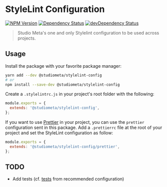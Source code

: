 # StyleLint Configuration

[![NPM Version](https://img.shields.io/npm/v/@studiometa/stylelint-config.svg?style=flat-square)](https://www.npmjs.com/package/@studiometa/stylelint-config)
[![Dependency Status](https://img.shields.io/david/studiometa/stylelint-config.svg?label=deps&style=flat-square)](https://david-dm.org/studiometa/stylelint-config)
[![devDependency Status](https://img.shields.io/david/dev/studiometa/stylelint-config.svg?label=devDeps&style=flat-square)](https://david-dm.org/studiometa/stylelint-config?type=dev)

> Studio Meta's one and only Stylelint configuration to be used across projects.

## Usage

Install the package with your favorite package manager:

```bash
yarn add --dev @studiometa/stylelint-config
# or
npm install --save-dev @studiometa/stylelint-config
```

Create a `.stylelintrc.js` in your project's root folder with the following:

```js
module.exports = {
  extends: '@studiometa/stylelint-config',
};
```

If you want to use [Prettier](https://prettier.io/) in your project, you can use the `prettier` configuration sent in this package. Add a `.prettierrc` file at the root of your project and set the StyleLint configuration as follow:

```js
module.exports = {
  extends: '@studiometa/stylelint-config/prettier',
};
```

## TODO

- Add tests (cf. [tests](https://github.com/stylelint/stylelint-config-recommended/blob/master/__tests__/index.test.js) from recommended configuration)
